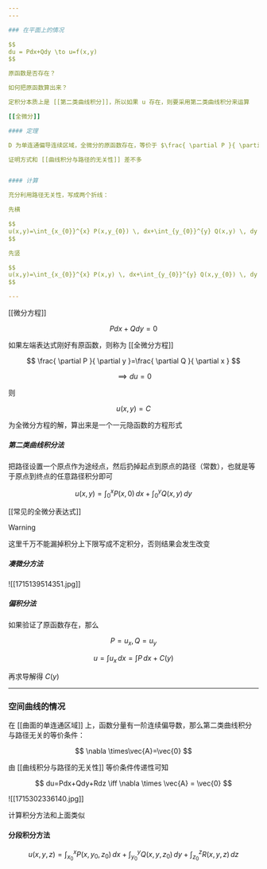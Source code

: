 ```yaml
---
---

### 在平面上的情况

$$
du = Pdx+Qdy \to u=f(x,y)
$$

原函数是否存在？

如何把原函数算出来？

定积分本质上是 [[第二类曲线积分]]，所以如果 u 存在，则要采用第二类曲线积分来运算

[[全微分]]

#### 定理

D 为单连通偏导连续区域，全微分的原函数存在，等价于 $\frac{ \partial P }{ \partial y }=\frac{ \partial Q }{ \partial x }$ （在 D 内）

证明方式和 [[曲线积分与路径的无关性]] 差不多


#### 计算

充分利用路径无关性，写成两个折线：

先横

$$
u(x,y)=\int_{x_{0}}^{x} P(x,y_{0}) \, dx+\int_{y_{0}}^{y} Q(x,y) \, dy  
$$

先竖

$$
u(x,y)=\int_{x_{0}}^{x} P(x,y) \, dx+\int_{y_{0}}^{y} Q(x,y_{0}) \, dy  
$$

---
```


[[微分方程]]

$$
Pdx+Qdy=0
$$

如果左端表达式刚好有原函数，则称为 [[全微分方程]]

$$
\frac{ \partial P }{ \partial y }=\frac{ \partial Q }{ \partial x }
$$

$$
\implies du = 0
$$

则

$$
u(x,y)=C
$$

为全微分方程的解，算出来是一个一元隐函数的方程形式

##### 第二类曲线积分法

把路径设置一个原点作为途经点，然后扔掉起点到原点的路径（常数），也就是等于原点到终点的任意路径积分即可

$$
u(x,y)=\int_{0}^{x} P(x,0) \, dx+\int_{0}^{y} Q(x,y) \, dy  
$$

[[常见的全微分表达式]]

> [!Warning]
> 这里千万不能漏掉积分上下限写成不定积分，否则结果会发生改变

##### 凑微分方法

![[1715139514351.jpg]]


##### 偏积分法

如果验证了原函数存在，那么

$$
P=u_{x},Q=u_{y}
$$

$$
u=\int u_{x} \, dx =\int P \, dx+C(y)
$$

再求导解得 $C(y)$


---

### 空间曲线的情况


在 [[曲面的单连通区域]] 上，函数分量有一阶连续偏导数，那么第二类曲线积分与路径无关的等价条件：

$$
\nabla \times\vec{A}=\vec{0}
$$

由 [[曲线积分与路径的无关性]] 等价条件传递性可知

$$
du=Pdx+Qdy+Rdz \iff \nabla \times \vec{A} = \vec{0}
$$

![[1715302336140.jpg]]

计算积分方法和上面类似

#### 分段积分方法

$$
u(x,y,z)=\int_{x_{0}}^{x} P(x,y_{0},z_{0}) \, dx+\int_{y_{0}}^{y} Q(x,y,z_{0}) \, dy + \int_{z_{0}}^{z} R(x,y,z) \, dz
$$
